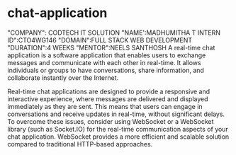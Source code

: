 # chat-application
"COMPANY": CODTECH IT SOLUTION
"NAME':MADHUMITHA T 
INTERN ID":CTO4WG146 
"DOMAIN":FULL STACK WEB DEVELOPMENT 
"DURATION":4 WEEKS 
"MENTOR":NEELS SANTHOSH
A real-time chat application is a software application that enables users to exchange messages and communicate with each other in real-time. It allows individuals or groups to have conversations, share information, and collaborate instantly over the Internet.

Real-time chat applications are designed to provide a responsive and interactive experience, where messages are delivered and displayed immediately as they are sent. This means that users can engage in conversations and receive updates in real-time, without significant delays.
To overcome these issues, consider using WebSocket or a WebSocket library (such as Socket.IO) for the real-time communication aspects of your chat application. WebSocket provides a more efficient and scalable solution compared to traditional HTTP-based approaches.
